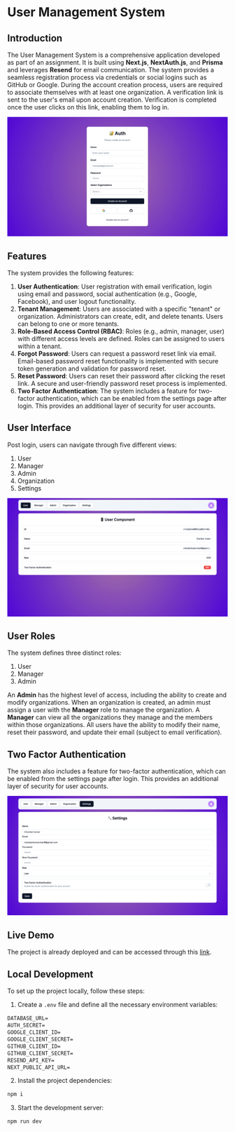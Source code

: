 # User Management System

## Introduction

The User Management System is a comprehensive application developed as part of an assignment. It is built using **Next.js**, **NextAuth.js**, and **Prisma** and leverages **Resend** for email communication. The system provides a seamless registration process via credentials or social logins such as GitHub or Google. During the account creation process, users are required to associate themselves with at least one organization. A verification link is sent to the user's email upon account creation. Verification is completed once the user clicks on this link, enabling them to log in.

![Login Page](login.png)

## Features

The system provides the following features:

1. **User Authentication**: User registration with email verification, login using email and password, social authentication (e.g., Google, Facebook), and user logout functionality.
2. **Tenant Management**: Users are associated with a specific "tenant" or organization. Administrators can create, edit, and delete tenants. Users can belong to one or more tenants.
3. **Role-Based Access Control (RBAC)**: Roles (e.g., admin, manager, user) with different access levels are defined. Roles can be assigned to users within a tenant.
4. **Forgot Password**: Users can request a password reset link via email. Email-based password reset functionality is implemented with secure token generation and validation for password reset.
5. **Reset Password**: Users can reset their password after clicking the reset link. A secure and user-friendly password reset process is implemented.
6. **Two Factor Authentication**: The system includes a feature for two-factor authentication, which can be enabled from the settings page after login. This provides an additional layer of security for user accounts.

## User Interface

Post login, users can navigate through five different views:

1. User
2. Manager
3. Admin
4. Organization
5. Settings

![User View](view.png)

## User Roles

The system defines three distinct roles:

1. User
2. Manager
3. Admin

An **Admin** has the highest level of access, including the ability to create and modify organizations. When an organization is created, an admin must assign a user with the **Manager** role to manage the organization. A **Manager** can view all the organizations they manage and the members within those organizations. All users have the ability to modify their name, reset their password, and update their email (subject to email verification).

## Two Factor Authentication

The system also includes a feature for two-factor authentication, which can be enabled from the settings page after login. This provides an additional layer of security for user accounts.

![Settings View](settings.png)

## Live Demo

The project is already deployed and can be accessed through this [link](https://user-management-system-lime.vercel.app/).

## Local Development

To set up the project locally, follow these steps:

1. Create a `.env` file and define all the necessary environment variables:

```env
DATABASE_URL=
AUTH_SECRET=
GOOGLE_CLIENT_ID=
GOOGLE_CLIENT_SECRET=
GITHUB_CLIENT_ID=
GITHUB_CLIENT_SECRET=
RESEND_API_KEY=
NEXT_PUBLIC_API_URL=
```

2. Install the project dependencies:

```bash
npm i
```

3. Start the development server:

```bash
npm run dev
```
